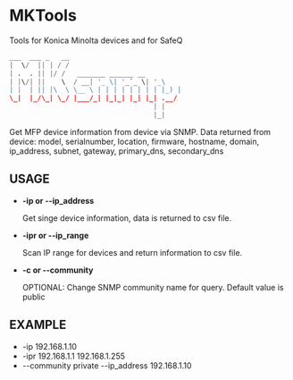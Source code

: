 # MKTools

 Tools for Konica Minolta devices and for SafeQ

```Python
___  ___ _   __
|  \/  || | / /
| .  . || |/ /   _______ ______ __
| |\/| ||    \  / __| '_ \| '_`_ \| '_\
| |  | || |\  \ \__ \ | | | | | | | | |_) |
\_|  |_/\_| \_/ |___/_| |_|_| |_| |_| .__/
                                    | |
                                    |_|
```

Get MFP device information from device via SNMP.
Data returned from device:
model, serialnumber, location, firmware, hostname, domain, ip_address, subnet, gateway, primary_dns, secondary_dns

## USAGE

* **-ip or --ip_address**

   Get singe device information, data is returned to csv file.

* **-ipr or --ip_range**

   Scan IP range for devices and return information to csv file.

* **-c or --community**

   OPTIONAL: Change SNMP community name for query. Default value is public

## EXAMPLE

* -ip 192.168.1.10
* -ipr 192.168.1.1 192.168.1.255
* --community private --ip_address 192.168.1.10

